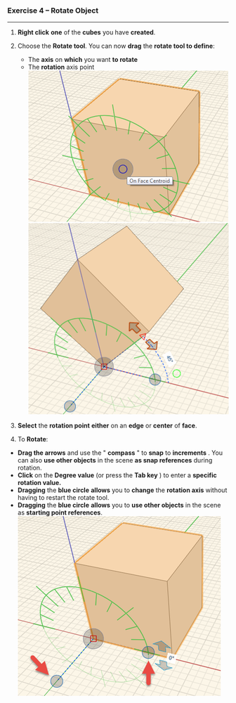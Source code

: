 ### Exercise 4 – Rotate Object
---
1. **Right click** **one** of the **cubes** you have **created**.

2. Choose the **Rotate tool**. You can now **drag** the **rotate tool to
define**:
	- The **axis** on **which** you want **to rotate**
	- The **rotation** axis point
![](./images/06a5244e-0845-4199-bd4a-8f1456b55f76.png)
![](./images/5b1aa70c-05e1-4e96-b152-48dfe6f858c7.png)

3. **Select** the **rotation point** **either** on an **edge** or
**center** of **face**.
4. To **Rotate**:

 - **Drag the arrows** and use the " **compass** " to **snap** to
**increments** . You can also **use other objects** in the scene **as snap references** during rotation.
 - **Click** on the **Degree value** (or press the **Tab key** ) to enter a **specific rotation value.** 
 - **Dragging** the **blue circle** **allows** you to **change** the **rotation axis** without having to restart the rotate tool.
 - **Dragging** the **blue circle** **allows** you to **use other objects** in the scene as **starting point references**.
![](./images/0b8847f4-e2c5-4686-a714-9f7a71fdfee1.png)
